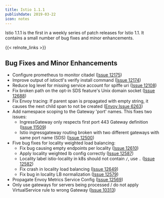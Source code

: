 ```yaml
---
title: Istio 1.1.1
publishdate: 2019-03-22
icon: notes
---
```


Istio 1.1.1 is the first in a weekly series of patch releases for Istio 1.1.  It contains a small number of bug fixes and minor enhancements.

{{< relnote_links >}}

## Bug Fixes and Minor Enhancements

- Configure prometheus to monitor citadel ([Issue 12175](https://github.com/istio/istio/pull/12175))
- Improve output of istioctl's verify install command ([Issue 12174](https://github.com/istio/istio/pull/12174))
- Reduce log level for missing service account for spiffe uri ([Issue 12108](https://github.com/istio/istio/issues/12108))
- Fix broken path on the opt-in SDS feature's Unix domain socket ([Issue 12688](https://github.com/istio/istio/pull/12688))
- Fix Envoy tracing: If parent span is propagated with empty string, it causes the next child span to not be created ([Envoy Issue 6263](https://github.com/envoyproxy/envoy/pull/6263))
- Add namespace scoping to the Gateway 'port' names.  This fixes two issues:
   - IngressGateway only respects first port 443 Gateway definition ([Issue 11509](https://github.com/istio/istio/issues/11509)) 
   - Istio ingressgateway routing broken with two different gateways with same port name (SDS) ([Issue 12500](https://github.com/istio/istio/issues/12500)) 
- Five bug fixes for locality weighted load balancing:
   - Fix bug causing empty endpoints per locality ([Issue 12610](https://github.com/istio/istio/issues/12610))
   - Apply locality weighted lb config correctly ([Issue 12587](https://github.com/istio/istio/issues/12587))
   - Locality label istio-locality in k8s should not contain `/`, use `.` ([Issue 12582](https://github.com/istio/istio/issues/12582))
   - Fix crash in locality load balancing ([Issue 12649](https://github.com/istio/istio/pull/12649))
   - Fix bug in locality LB normalization ([Issue 12579](https://github.com/istio/istio/pull/12579))
- Propagate Envoy Metrics Service Config ([Issue 12569](https://github.com/istio/istio/issues/12569))
- Only use gateways for servers being processed / do not apply VirtualService rule to wrong Gateway ([Issue 10313](https://github.com/istio/istio/issues/10313))

